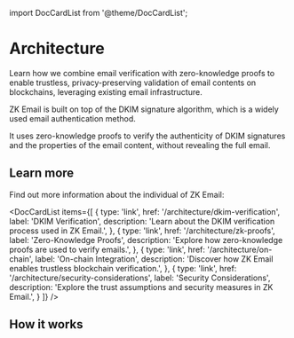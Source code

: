 import DocCardList from '@theme/DocCardList';

# Architecture

<div style={{fontSize: '1.2em'}}>
Learn how we combine email verification with zero-knowledge proofs to enable trustless, privacy-preserving validation of email contents on blockchains, leveraging existing email infrastructure.
</div>

ZK Email is built on top of the DKIM signature algorithm, which is a widely used email authentication method.

It uses zero-knowledge proofs to verify the authenticity of DKIM signatures and the properties of the email content, without revealing the full email.

## Learn more

Find out more information about the individual of ZK Email:

<DocCardList 
  items={[
    {
      type: 'link',
      href: '/architecture/dkim-verification',
      label: 'DKIM Verification',
      description: 'Learn about the DKIM verification process used in ZK Email.',
    },
    {
      type: 'link',
      href: '/architecture/zk-proofs',
      label: 'Zero-Knowledge Proofs',
      description: 'Explore how zero-knowledge proofs are used to verify emails.',
    },
    {
      type: 'link',
      href: '/architecture/on-chain',
      label: 'On-chain Integration',
      description: 'Discover how ZK Email enables trustless blockchain verification.',
    },
    {
      type: 'link',
      href: '/architecture/security-considerations',
      label: 'Security Considerations',
      description: 'Explore the trust assumptions and security measures in ZK Email.',
    }
  ]}
/>

## How it works
